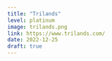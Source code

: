 ```yaml
---
title: "Trilands"
level: platinum
image: trilands.png
link: https://www.trilands.com/
date: 2022-12-25
draft: true
---
```

